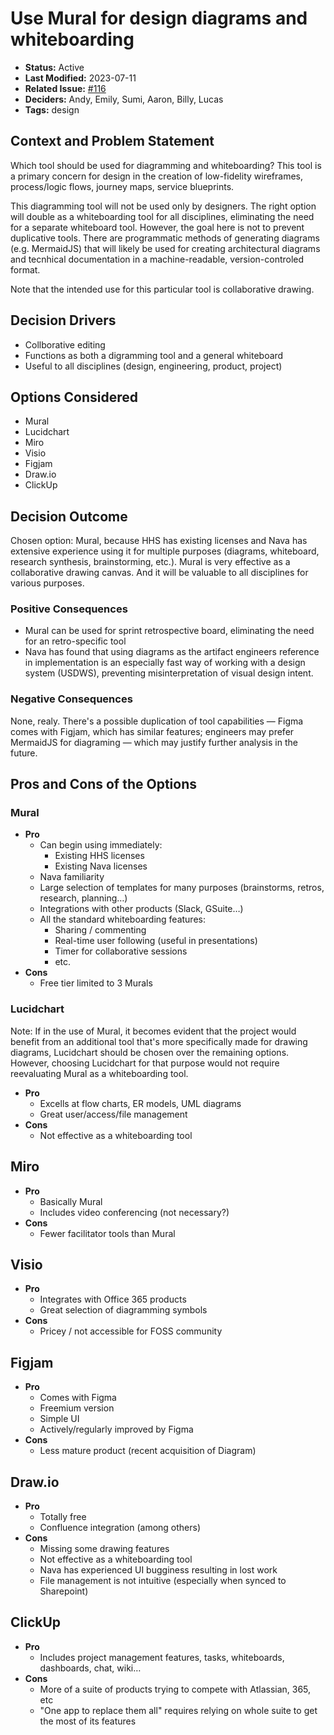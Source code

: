 # Use Mural for design diagrams and whiteboarding

* **Status:** Active
* **Last Modified:** 2023-07-11
* **Related Issue:** [#116](https://github.com/HHS/simpler-grants-gov/issues/116)
* **Deciders:** Andy, Emily, Sumi, Aaron, Billy, Lucas
* **Tags:** design

## Context and Problem Statement

Which tool should be used for diagramming and whiteboarding? This tool is a primary concern for design in the creation of low-fidelity wireframes, process/logic flows, journey maps, service blueprints.

This diagramming tool will not be used only by designers. The right option will double as a whiteboarding tool for all disciplines, eliminating the need for a separate whiteboard tool. However, the goal here is not to prevent duplicative tools. There are programmatic methods of generating diagrams (e.g. MermaidJS) that will likely be used for creating architectural diagrams and tecnhical documentation in a machine-readable, version-controled format.

Note that the intended use for this particular tool is collaborative drawing.

## Decision Drivers

* Collborative editing
* Functions as both a digramming tool and a general whiteboard
* Useful to all disciplines (design, engineering, product, project)

## Options Considered

* Mural
* Lucidchart
* Miro
* Visio
* Figjam
* Draw.io
* ClickUp

## Decision Outcome

Chosen option: Mural, because HHS has existing licenses and Nava has extensive experience using it for multiple purposes (diagrams, whiteboard, research synthesis, brainstorming, etc.). Mural is very effective as a collaborative drawing canvas. And it will be valuable to all disciplines for various purposes.

### Positive Consequences

* Mural can be used for sprint retrospective board, eliminating the need for an retro-specific tool
* Nava has found that using diagrams as the artifact engineers reference in implementation is an especially fast way of working with a design system (USDWS), preventing misinterpretation of visual design intent.

### Negative Consequences

None, realy. There's a possible duplication of tool capabilities — Figma comes with Figjam, which has similar features; engineers may prefer MermaidJS for diagraming — which may justify further analysis in the future.

## Pros and Cons of the Options

### Mural

* **Pro**
  * Can begin using immediately:
    * Existing HHS licenses
    * Existing Nava licenses
  * Nava familiarity
  * Large selection of templates for many purposes (brainstorms, retros, research, planning…)
  * Integrations with other products (Slack, GSuite…)
  * All the standard whiteboarding features:
    * Sharing / commenting
    * Real-time user following (useful in presentations)
    * Timer for collaborative sessions
    * etc.
* **Cons**
  * Free tier limited to 3 Murals

### Lucidchart

Note: If in the use of Mural, it becomes evident that the project would benefit from an additional tool that's more specifically made for drawing diagrams, Lucidchart should be chosen over the remaining options. However, choosing Lucidchart for that purpose would not require reevaluating Mural as a whiteboarding tool.

* **Pro**
  * Excells at flow charts, ER models, UML diagrams
  * Great user/access/file management
* **Cons**
  * Not effective as a whiteboarding tool

## Miro

* **Pro**
  * Basically Mural
  * Includes video conferencing (not necessary?)
* **Cons**
  * Fewer facilitator tools than Mural

## Visio

* **Pro**
  * Integrates with Office 365 products
  * Great selection of diagramming symbols
* **Cons**
  * Pricey / not accessible for FOSS community

## Figjam

* **Pro**
  * Comes with Figma
  * Freemium version
  * Simple UI
  * Actively/regularly improved by Figma
* **Cons**
  * Less mature product (recent acquisition of Diagram)

## Draw.io

* **Pro**
  * Totally free
  * Confluence integration (among others)
* **Cons**
  * Missing some drawing features
  * Not effective as a whiteboarding tool
  * Nava has experienced UI bugginess resulting in lost work
  * File management is not intuitive (especially when synced to Sharepoint)

## ClickUp

* **Pro**
  * Includes project management features, tasks, whiteboards, dashboards, chat, wiki…
* **Cons**
  * More of a suite of products trying to compete with Atlassian, 365, etc
  * "One app to replace them all" requires relying on whole suite to get the most of its features

